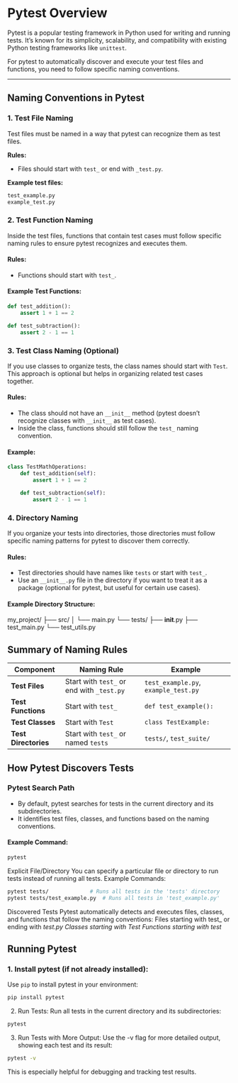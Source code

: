 # Pytest Overview

Pytest is a popular testing framework in Python used for writing and running tests. It’s known for its simplicity, scalability, and compatibility with existing Python testing frameworks like `unittest`.

For pytest to automatically discover and execute your test files and functions, you need to follow specific naming conventions.

---

## Naming Conventions in Pytest

### 1. **Test File Naming**
Test files must be named in a way that pytest can recognize them as test files.

**Rules:**
- Files should start with `test_` or end with `_test.py`.

**Example test files:**
```python
test_example.py
example_test.py
```

### 2. **Test Function Naming**

Inside the test files, functions that contain test cases must follow specific naming rules to ensure pytest recognizes and executes them.

#### **Rules:**
- Functions should start with `test_`.

#### **Example Test Functions:**
```python
def test_addition():
    assert 1 + 1 == 2

def test_subtraction():
    assert 2 - 1 == 1
```

### 3. **Test Class Naming (Optional)**

If you use classes to organize tests, the class names should start with `Test`. This approach is optional but helps in organizing related test cases together.

#### **Rules:**
- The class should not have an `__init__` method (pytest doesn’t recognize classes with `__init__` as test cases).
- Inside the class, functions should still follow the `test_` naming convention.

#### **Example:**
```python
class TestMathOperations:
    def test_addition(self):
        assert 1 + 1 == 2

    def test_subtraction(self):
        assert 2 - 1 == 1
```

### 4. **Directory Naming**

If you organize your tests into directories, those directories must follow specific naming patterns for pytest to discover them correctly.

#### **Rules:**
- Test directories should have names like `tests` or start with `test_`.
- Use an `__init__.py` file in the directory if you want to treat it as a package (optional for pytest, but useful for certain use cases).

#### **Example Directory Structure:**


my_project/
├── src/
│   └── main.py
└── tests/
    ├── __init__.py
    ├── test_main.py
    └── test_utils.py


## Summary of Naming Rules

| **Component**       | **Naming Rule**                          | **Example**                     |
|----------------------|------------------------------------------|----------------------------------|
| **Test Files**       | Start with `test_` or end with `_test.py`| `test_example.py`, `example_test.py` |
| **Test Functions**   | Start with `test_`                      | `def test_example():`           |
| **Test Classes**     | Start with `Test`                       | `class TestExample:`            |
| **Test Directories** | Start with `test_` or named `tests`     | `tests/`, `test_suite/`         |


## How Pytest Discovers Tests

### **Pytest Search Path**
- By default, pytest searches for tests in the current directory and its subdirectories.
- It identifies test files, classes, and functions based on the naming conventions.

#### **Example Command:**
```bash
pytest
```
Explicit File/Directory
You can specify a particular file or directory to run tests instead of running all tests.
Example Commands:
```bash
pytest tests/             # Runs all tests in the 'tests' directory
pytest tests/test_example.py  # Runs all tests in 'test_example.py'
```
Discovered Tests
Pytest automatically detects and executes files, classes, and functions that follow the naming conventions:
Files starting with test_ or ending with _test.py
Classes starting with Test
Functions starting with test_

## Running Pytest

### **1. Install pytest (if not already installed):**
Use `pip` to install pytest in your environment:
```bash
pip install pytest
```

2. Run Tests:
Run all tests in the current directory and its subdirectories:
```bash
pytest
```
3. Run Tests with More Output:
Use the -v flag for more detailed output, showing each test and its result:
```bash
pytest -v
```
This is especially helpful for debugging and tracking test results.





